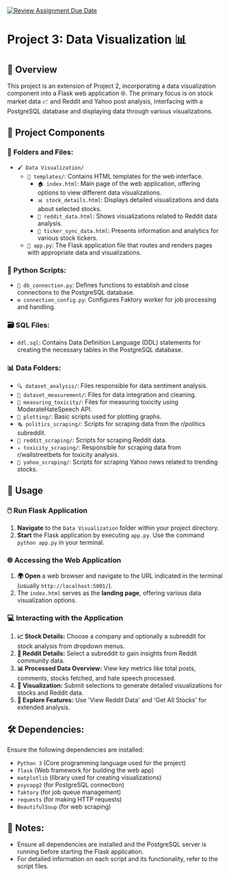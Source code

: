[![Review Assignment Due Date](https://classroom.github.com/assets/deadline-readme-button-24ddc0f5d75046c5622901739e7c5dd533143b0c8e959d652212380cedb1ea36.svg)](https://classroom.github.com/a/QM6TDYML)

<!-- 
# Project Title

## Table of Contents
1. [Introduction](#introduction)
2. [File Descriptions](#file-descriptions)
3. [Installation](#installation)
4. [Usage](#usage)

## Introduction
Brief description of the project.

## File Descriptions
- `file1.ext`: Brief description of what `file1.ext` does.
- `file2.ext`: Brief description of what `file2.ext` does.
- `file3.ext`: Brief description of what `file3.ext` does.
- `directory/`: Brief description of what files in `directory/` do.

## Installation
Instructions for how to install and setup your project.

## Usage
Instructions for how to use your project after it's installed. -->

# Project 3: Data Visualization 📊

## 🌟 Overview
This project is an extension of Project 2, incorporating a data visualization component into a Flask web application 🌐. The primary focus is on stock market data 📈 and Reddit and Yahoo post analysis, interfacing with a PostgreSQL database and displaying data through various visualizations.

## 📁 Project Components

### 📂 Folders and Files:

- `🖌️ Data Visualization/`
  - `📄 templates/`: Contains HTML templates for the web interface.
    - `🏠 index.html`: Main page of the web application, offering options to view different data visualizations.
    - `📊 stock_details.html`: Displays detailed visualizations and data about selected stocks.
    - `💬 reddit_data.html`: Shows visualizations related to Reddit data analysis.
    - `📝 ticker_sync_data.html`: Presents information and analytics for various stock tickers.
  - `🚀 app.py`: The Flask application file that routes and renders pages with appropriate data and visualizations.

### 🐍 Python Scripts:

- `🔗 db_connection.py`: Defines functions to establish and close connections to the PostgreSQL database.
- `⚙️ connection_config.py`: Configures Faktory worker for job processing and handling.

### 🗃️ SQL Files:

- `ddl.sql`: Contains Data Definition Language (DDL) statements for creating the necessary tables in the PostgreSQL database.

### 📊 Data Folders:

- `🔍 dataset_analysis/`: Files responsible for data sentiment analysis.
- `🧹 dataset_measurement/`: Files for data integration and cleaning.
- `🔬 measuring_toxicity/`: Files for measuring toxicity using ModerateHateSpeech API.
- `🎨 plotting/`: Basic scripts used for plotting graphs.
- `🗞️ politics_scraping/`: Scripts for scraping data from the r/politics subreddit.
- `👥 reddit_scraping/`: Scripts for scraping Reddit data.
- `☣️ toxicity_scraping/`: Responsible for scraping data from r/wallstreetbets for toxicity analysis.
- `📰 yahoo_scraping/`: Scripts for scraping Yahoo news related to trending stocks.


## 🚀 Usage

### 🖱️ Run Flask Application
1. **Navigate** to the `Data Visualization` folder within your project directory.
2. **Start** the Flask application by executing `app.py`. Use the command `python app.py` in your terminal.

### 🌐 Accessing the Web Application
1. **🌍 Open** a web browser and navigate to the URL indicated in the terminal (usually `http://localhost:5001/`).
2. The `index.html` serves as the **landing page**, offering various data visualization options.

### 💻 Interacting with the Application

1. **📈 Stock Details:** Choose a company and optionally a subreddit for stock analysis from dropdown menus.
2. **💬 Reddit Details:** Select a subreddit to gain insights from Reddit community data.
3. **📊 Processed Data Overview:** View key metrics like total posts, comments, stocks fetched, and hate speech processed.
4. **🎨 Visualization:** Submit selections to generate detailed visualizations for stocks and Reddit data.
5. **🔭 Explore Features:** Use 'View Reddit Data' and 'Get All Stocks' for extended analysis.

## 🛠️ Dependencies:

Ensure the following dependencies are installed:

- `Python 3` (Core programming language used for the project)
- `flask` (Web framework for building the web app)
- `matplotlib` (library used for creating visualizations)
- `psycopg2` (for PostgreSQL connection)
- `faktory` (for job queue management)
- `requests` (for making HTTP requests)
- `BeautifulSoup` (for web scraping)

## 📝 Notes:

- Ensure all dependencies are installed and the PostgreSQL server is running before starting the Flask application.
- For detailed information on each script and its functionality, refer to the script files.

